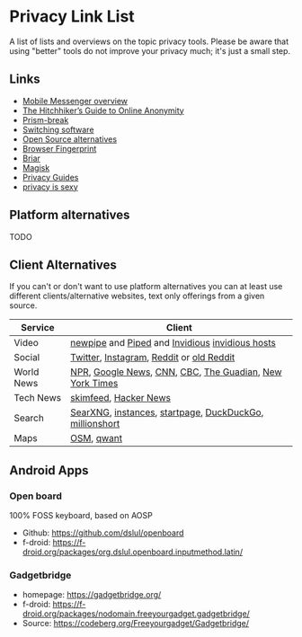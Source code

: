 # Privacy Link List

A list of lists and overviews on the topic privacy tools. Please be aware that using "better" tools do not improve your privacy much; it's just a small step.

## Links

- [Mobile Messenger overview](https://www.securemessagingapps.com/)
- [The Hitchhiker’s Guide to Online Anonymity](https://anonymousplanet.org/guide.html)
- [Prism-break](https://prism-break.org/en/all)
- [Switching software](https://switching.software)
- [Open Source alternatives](https://github.com/GorvGoyl/clone-wars)
- [Browser Fingerprint](https://amiunique.org/fp)
- [Briar](https://briarproject.org/)
- [Magisk](https://github.com/topjohnwu/Magisk)
- [Privacy Guides](https://www.privacyguides.org)
- [privacy is sexy](https://privacy.sexy/)

## Platform alternatives

TODO

## Client Alternatives

If you can't or don't want to use platform alternatives you can at least use different clients/alternative websites, text only offerings from a given source.

| Service    | Client                                                                                                                                                                                                                                         |
|------------|------------------------------------------------------------------------------------------------------------------------------------------------------------------------------------------------------------------------------------------------|
| Video      | [newpipe](https://newpipe.net/) and [Piped](https://github.com/TeamPiped/Piped) and [Invidious](https://github.com/iv-org/invidious) [invidious hosts](https://redirect.invidious.io/)                                                         |
| Social     | [Twitter](https://nitter.net), [Instagram](https://bibliogram.art/), [Reddit](https://teddit.net/) or [old Reddit](https://old.reddit.com/)                                                                                                    |
| World News | [NPR](https://text.npr.org/), [Google News](http://68k.news/), [CNN](https://lite.cnn.com/en),  [CBC](https://www.cbc.ca/lite/trending-news), [The Guadian](https://guardian.gyford.com/), [New York Times](https://www.nytimes.com/timeswire) |
| Tech News  | [skimfeed](https://skimfeed.com/), [Hacker News](https://hackerweb.app/)                                                                                                                                                                       |
| Search     | [SearXNG](https://github.com/searxng/searxng), [instances](https://searx.space/), [startpage](https://www.startpage.com), [DuckDuckGo](https://duckduckgo.com/), [millionshort](https://millionshort.com/)                                     |
| Maps       | [OSM](https://www.openstreetmap.org), [qwant](https://www.qwant.com/maps)                                                                                                                                                                      |

## Android Apps

### Open board

100% FOSS keyboard, based on AOSP

- Github: <https://github.com/dslul/openboard>
- f-droid: <https://f-droid.org/packages/org.dslul.openboard.inputmethod.latin/>

### Gadgetbridge

- homepage: https://gadgetbridge.org/
- f-droid: https://f-droid.org/packages/nodomain.freeyourgadget.gadgetbridge/
- Source: https://codeberg.org/Freeyourgadget/Gadgetbridge/

